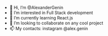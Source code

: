 - 👋 Hi, I’m @AlexanderGenin
- 👀 I’m interested in Full Stack development
- 🌱 I’m currently learning React.js
- 💞️ I’m looking to collaborate on any cool project
- 📫 My contacts: instagram @alex.genin

<!---
AlexanderGenin/AlexanderGenin is a ✨ special ✨ repository because its `README.md` (this file) appears on your GitHub profile.
You can click the Preview link to take a look at your changes.
--->
